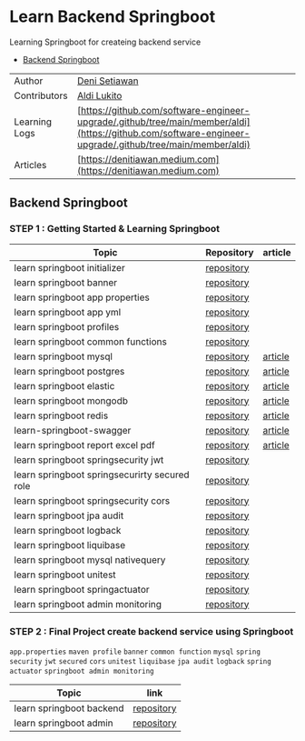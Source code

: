 # Learn Backend Springboot
Learning Springboot for createing backend service
- [Backend Springboot](#backend-springboot)

|  |  |
|--|--|
|Author| [Deni Setiawan](https://github.com/denitiawan) |
|Contributors | [Aldi Lukito](https://github.com/aldiCovo) |
|Learning Logs | [https://github.com/software-engineer-upgrade/.github/tree/main/member/aldi](https://github.com/software-engineer-upgrade/.github/tree/main/member/aldi)|
|Articles | [https://denitiawan.medium.com](https://denitiawan.medium.com) |

## Backend Springboot
### STEP 1 : Getting Started & Learning Springboot
|Topic|Repository|article|
|--|--|--|
|learn springboot initializer|[repository](https://github.com/software-engineer-upgrade/learning-springboot/tree/main/step-1/learn-springboot-initializer/)|
|learn springboot banner|[repository](https://github.com/software-engineer-upgrade/learning-springboot/tree/main/step-1/learn-springboot-banner/)|
|learn springboot app properties|[repository](https://github.com/software-engineer-upgrade/learning-springboot/tree/main/step-1/learn-springboot-app-properties/)|
|learn springboot app yml|[repository](https://github.com/software-engineer-upgrade/learning-springboot/tree/main/step-1/learn-springboot-app-yml/)|
|learn springboot profiles|[repository](https://github.com/software-engineer-upgrade/learning-springboot/tree/main/step-1/learn-springboot-profiles/)|
|learn springboot common functions|[repository](https://github.com/software-engineer-upgrade/learning-springboot/tree/main/step-1/learn-springboot-common-functions/)|
|learn springboot mysql|[repository](https://github.com/software-engineer-upgrade/learning-springboot/tree/main/step-1/learn-springboot-mysql/)|[article](https://denitiawan.medium.com/create-rest-api-using-springboot-and-mysql-808cdf9e3bdd)|
|learn springboot postgres|[repository](https://github.com/software-engineer-upgrade/learning-springboot/tree/main/step-1/learn-springboot-postgres/)|[article](https://denitiawan.medium.com/create-rest-api-using-springboot-and-postgres-74200db11ae6)|
|learn springboot elastic|[repository](https://github.com/software-engineer-upgrade/learning-springboot/tree/main/step-1/learn-springboot-elastic/)|[article](https://denitiawan.medium.com/create-rest-api-using-springboot-for-searching-data-to-elastic-search-8ee3c0fa2ec9)|
|learn springboot mongodb|[repository](https://github.com/software-engineer-upgrade/learning-springboot/tree/main/step-1/learn-springboot-mongodb/)|[article](https://towardsdev.com/create-rest-api-using-springboot-and-mongodb-385f981aa3af)|
|learn springboot redis|[repository](https://github.com/software-engineer-upgrade/learning-springboot/tree/main/step-1/learn-springboot-redis/)|[article](https://denitiawan.medium.com/create-rest-api-using-springboot-and-redis-3e52e2fa7e16)|
|learn-springboot-swagger|[repository](https://github.com/software-engineer-upgrade/learning-springboot/tree/main/step-1/learn-springboot-swaggerapi/)|[article](https://denitiawan.medium.com/create-api-documentation-using-swagger-on-springboot-27509cc0b1a9)|
|learn springboot report excel pdf|[repository](https://github.com/software-engineer-upgrade/learning-springboot/tree/main/step-1/learn-springboot-report-excel-pdf/)|[article](https://denitiawan.medium.com/create-rest-api-for-export-data-to-excel-and-pdf-using-springboot-38a2ee6c73a0)|
|learn springboot springsecurity jwt|[repository](https://github.com/software-engineer-upgrade/learning-springboot/tree/main/step-1/learn-springboot-springsecurity-jwt/)|
|learn springboot springsecurirty secured role|[repository](https://github.com/software-engineer-upgrade/learning-springboot/tree/main/step-1/learn-springboot-springsecurirty-secured-role/)|
|learn springboot springsecurity cors|[repository](https://github.com/software-engineer-upgrade/learning-springboot/tree/main/step-1/learn-springboot-springsecurity-cors/)|
|learn springboot jpa audit|[repository](https://github.com/software-engineer-upgrade/learning-springboot/tree/main/step-1/learn-springboot-jpa-audit/)|
|learn springboot logback|[repository](https://github.com/software-engineer-upgrade/learning-springboot/tree/main/step-1/learn-springboot-logback/)|
|learn springboot liquibase|[repository](https://github.com/software-engineer-upgrade/learning-springboot/tree/main/step-1/learn-springboot-liquibase/)|
|learn springboot mysql nativequery|[repository](https://github.com/software-engineer-upgrade/learning-springboot/tree/main/step-1/learn-springboot-mysql-nativequery/)|
|learn springboot unitest|[repository](https://github.com/software-engineer-upgrade/learning-springboot/tree/main/step-1/learn-springboot-unitest/)|
|learn springboot springactuator|[repository](https://github.com/software-engineer-upgrade/learning-springboot/tree/main/step-1/learn-springboot-springactuator/)|
|learn springboot admin monitoring|[repository](https://github.com/software-engineer-upgrade/learning-springboot/tree/main/step-1/learn-springboot-admin-monitoring/)|

### STEP 2 : Final Project create backend service using Springboot 
`app.properties` `maven profile` `banner` `common function` `mysql` `spring security` `jwt` `secured` `cors` `unitest` `liquibase` `jpa audit` `logback` `spring actuator` `springboot admin monitoring`    

|Topic|link|
|--|--|
|learn springboot backend|[repository](https://github.com/software-engineer-upgrade/learning-springboot/tree/main/step-2/learn-springboot-backend)| 
|learn springboot admin|[repository](https://github.com/learn-backend-springboot/learning-springboot/tree/main/step-2/learn-springboot-admin)| 


